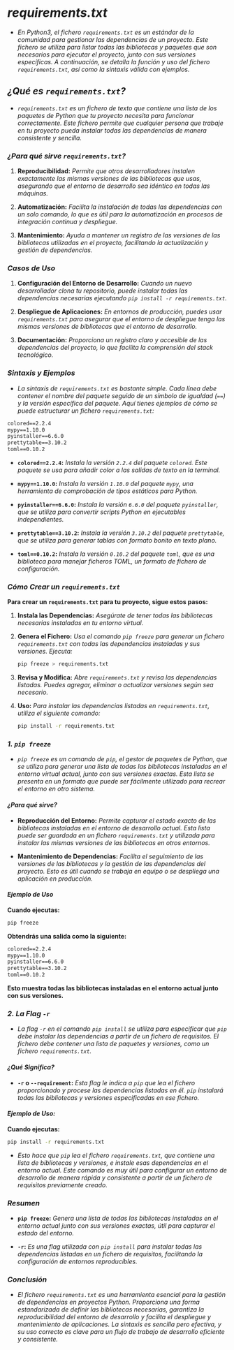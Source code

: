 <!-- Autor: Daniel Benjamin Perez Morales -->
<!-- GitHub: https://github.com/DanielPerezMoralesDev13 -->
<!-- Correo electrónico: danielperezdev@proton.me -->

# ***requirements.txt***

- *En Python3, el fichero `requirements.txt` es un estándar de la comunidad para gestionar las dependencias de un proyecto. Este fichero se utiliza para listar todas las bibliotecas y paquetes que son necesarios para ejecutar el proyecto, junto con sus versiones específicas. A continuación, se detalla la función y uso del fichero `requirements.txt`, así como la sintaxis válida con ejemplos.*

## ***¿Qué es `requirements.txt`?***

- *`requirements.txt` es un fichero de texto que contiene una lista de los paquetes de Python que tu proyecto necesita para funcionar correctamente. Este fichero permite que cualquier persona que trabaje en tu proyecto pueda instalar todas las dependencias de manera consistente y sencilla.*

### ***¿Para qué sirve `requirements.txt`?***

1. **Reproducibilidad:** *Permite que otros desarrolladores instalen exactamente las mismas versiones de las bibliotecas que usas, asegurando que el entorno de desarrollo sea idéntico en todas las máquinas.*

2. **Automatización:** *Facilita la instalación de todas las dependencias con un solo comando, lo que es útil para la automatización en procesos de integración continua y despliegue.*

3. **Mantenimiento:** *Ayuda a mantener un registro de las versiones de las bibliotecas utilizadas en el proyecto, facilitando la actualización y gestión de dependencias.*

### ***Casos de Uso***

1. **Configuración del Entorno de Desarrollo:** *Cuando un nuevo desarrollador clona tu repositorio, puede instalar todas las dependencias necesarias ejecutando `pip install -r requirements.txt`.*

2. **Despliegue de Aplicaciones:** *En entornos de producción, puedes usar `requirements.txt` para asegurar que el entorno de despliegue tenga las mismas versiones de bibliotecas que el entorno de desarrollo.*

3. **Documentación:** *Proporciona un registro claro y accesible de las dependencias del proyecto, lo que facilita la comprensión del stack tecnológico.*

### ***Sintaxis y Ejemplos***

- *La sintaxis de `requirements.txt` es bastante simple. Cada línea debe contener el nombre del paquete seguido de un símbolo de igualdad (`==`) y la versión específica del paquete. Aquí tienes ejemplos de cómo se puede estructurar un fichero `requirements.txt`:*

```txt
colored==2.2.4
mypy==1.10.0
pyinstaller==6.6.0
prettytable==3.10.2
toml==0.10.2
```

- **`colored==2.2.4`:** *Instala la versión `2.2.4` del paquete `colored`. Este paquete se usa para añadir color a las salidas de texto en la terminal.*
  
- **`mypy==1.10.0`:** *Instala la versión `1.10.0` del paquete `mypy`, una herramienta de comprobación de tipos estáticos para Python.*

- **`pyinstaller==6.6.0`:** *Instala la versión `6.6.0` del paquete `pyinstaller`, que se utiliza para convertir scripts Python en ejecutables independientes.*

- **`prettytable==3.10.2`:** *Instala la versión `3.10.2` del paquete `prettytable`, que se utiliza para generar tablas con formato bonito en texto plano.*

- **`toml==0.10.2`:** *Instala la versión `0.10.2` del paquete `toml`, que es una biblioteca para manejar ficheros TOML, un formato de fichero de configuración.*

### ***Cómo Crear un `requirements.txt`***

**Para crear un `requirements.txt` para tu proyecto, sigue estos pasos:**

1. **Instala las Dependencias:** *Asegúrate de tener todas las bibliotecas necesarias instaladas en tu entorno virtual.*

2. **Genera el Fichero:** *Usa el comando `pip freeze` para generar un fichero `requirements.txt` con todas las dependencias instaladas y sus versiones. Ejecuta:*

   ```bash
   pip freeze > requirements.txt
   ```

3. **Revisa y Modifica:** *Abre `requirements.txt` y revisa las dependencias listadas. Puedes agregar, eliminar o actualizar versiones según sea necesario.*

4. **Uso:** *Para instalar las dependencias listadas en `requirements.txt`, utiliza el siguiente comando:*

   ```bash
   pip install -r requirements.txt
   ```

### ***1. `pip freeze`***

- *`pip freeze` es un comando de `pip`, el gestor de paquetes de Python, que se utiliza para generar una lista de todas las bibliotecas instaladas en el entorno virtual actual, junto con sus versiones exactas. Esta lista se presenta en un formato que puede ser fácilmente utilizado para recrear el entorno en otro sistema.*

#### ***¿Para qué sirve?***

- **Reproducción del Entorno:** *Permite capturar el estado exacto de las bibliotecas instaladas en el entorno de desarrollo actual. Esta lista puede ser guardada en un fichero `requirements.txt` y utilizada para instalar las mismas versiones de las bibliotecas en otros entornos.*

- **Mantenimiento de Dependencias:** *Facilita el seguimiento de las versiones de las bibliotecas y la gestión de las dependencias del proyecto. Esto es útil cuando se trabaja en equipo o se despliega una aplicación en producción.*

#### ***Ejemplo de Uso***

**Cuando ejecutas:**

```bash
pip freeze
```

**Obtendrás una salida como la siguiente:**

```txt
colored==2.2.4
mypy==1.10.0
pyinstaller==6.6.0
prettytable==3.10.2
toml==0.10.2
```

**Esto muestra todas las bibliotecas instaladas en el entorno actual junto con sus versiones.**

### ***2. La Flag `-r`***

- *La flag `-r` en el comando `pip install` se utiliza para especificar que `pip` debe instalar las dependencias a partir de un fichero de requisitos. El fichero debe contener una lista de paquetes y versiones, como un fichero `requirements.txt`.*

#### ***¿Qué Significa?***

- **`-r` o `--requirement`:** *Esta flag le indica a `pip` que lea el fichero proporcionado y procese las dependencias listadas en él. `pip` instalará todas las bibliotecas y versiones especificadas en ese fichero.*

#### ***Ejemplo de Uso:***

**Cuando ejecutas:**

```bash
pip install -r requirements.txt
```

- *Esto hace que `pip` lea el fichero `requirements.txt`, que contiene una lista de bibliotecas y versiones, e instale esas dependencias en el entorno actual. Este comando es muy útil para configurar un entorno de desarrollo de manera rápida y consistente a partir de un fichero de requisitos previamente creado.*

### ***Resumen***

- **`pip freeze`:** *Genera una lista de todas las bibliotecas instaladas en el entorno actual junto con sus versiones exactas, útil para capturar el estado del entorno.*

- **`-r`:** *Es una flag utilizada con `pip install` para instalar todas las dependencias listadas en un fichero de requisitos, facilitando la configuración de entornos reproducibles.*

### ***Conclusión***

- *El fichero `requirements.txt` es una herramienta esencial para la gestión de dependencias en proyectos Python. Proporciona una forma estandarizada de definir las bibliotecas necesarias, garantiza la reproducibilidad del entorno de desarrollo y facilita el despliegue y mantenimiento de aplicaciones. La sintaxis es sencilla pero efectiva, y su uso correcto es clave para un flujo de trabajo de desarrollo eficiente y consistente.*
